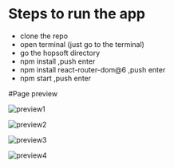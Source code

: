 # Steps to run the app
- clone the repo
- open terminal (just go to the terminal)
- go the hopsoft directory
- npm install ,push enter 
- npm install react-router-dom@6 ,push enter
- npm start ,push enter

#Page preview

![preview1](https://user-images.githubusercontent.com/127226529/232816809-06eb7778-49ea-4117-90e9-70cba2381fa3.png)

![preview2](https://user-images.githubusercontent.com/127226529/232816834-91216d6b-e7e8-4231-a6f0-aa1e9e4dcb94.png)

![preview3](https://user-images.githubusercontent.com/127226529/232816866-f1d8a6b0-e486-4a1e-af13-8cd26a3b8fb9.png)

![preview4](https://user-images.githubusercontent.com/127226529/232816882-517f2dc7-0a17-40f1-a54d-8599722cf31c.png)

